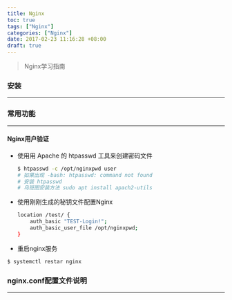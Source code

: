 ```yaml
---
title: Nginx
toc: true
tags: ["Nginx"]
categories: ["Nginx"]
date: 2017-02-23 11:16:28 +08:00
draft: true
---
```

> Nginx学习指南  

<!--more-->

### 安装
---

### 常用功能
---
#### Nginx用户验证

- 使用用 Apache 的 htpasswd 工具来创建密码文件
    ```bash 
    $ htpasswd -c /opt/nginxpwd user 
    # 如果出现 -bash: htpasswd: command not found
    # 安装 htpasswd 
    # 乌班图安装方法 sudo apt install apach2-utils
    ```
    
- 使用刚刚生成的秘钥文件配置Nginx
    ```bash
    location /test/ {
        auth_basic "TEST-Login!";
        auth_basic_user_file /opt/nginxpwd;
    }
    ```

- 重启nginx服务
```bash
$ systemctl restar nginx
```

### nginx.conf配置文件说明
---
